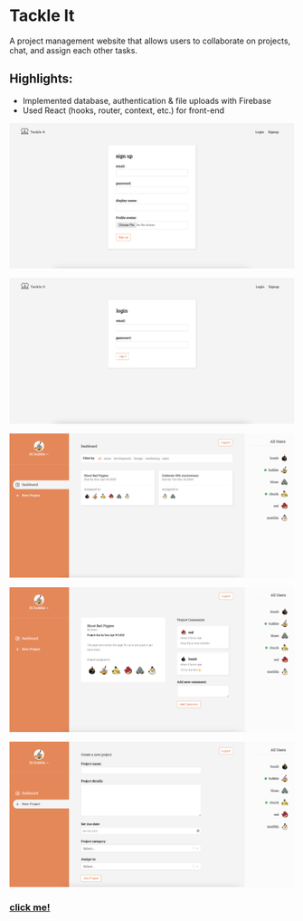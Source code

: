 # Tackle It
A project management website that allows users to collaborate on projects, chat, and assign each other tasks.

## Highlights:
- Implemented database, authentication & file uploads with Firebase
- Used React (hooks, router, context, etc.) for front-end

![](./snapshots/sign-up.png)

![](./snapshots/login.png)

![](./snapshots/dashboard.png)

![](./snapshots/project-summary.png)

![](./snapshots/create.png)

### <a href="https://tackle-it-7.web.app/">click me!</a>